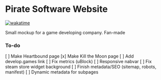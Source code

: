 # Pirate Software Website

[![wakatime](https://wakatime.com/badge/user/762da01d-e809-4730-9d6e-3b51119f5363/project/018ea624-a211-42c5-809b-d99a06b541b4.svg)](https://wakatime.com/badge/user/762da01d-e809-4730-9d6e-3b51119f5363/project/018ea624-a211-42c5-809b-d99a06b541b4)

Small mockup for a game developing company.
Fan-made

### To-do
[ ] Make Heartbound page
[x] Make Kill the Moon page
[ ] Add develop.games link
[ ] Fix metrics (uBlock)
[ ] Responsive nabvar
[ ] Fix steam store widget background
[ ] Finish metadata/SEO (sitemap, robots, manifest)
[ ] Dynamic metadata for subpages